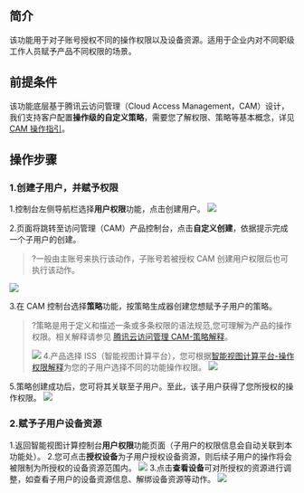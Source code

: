 
## 简介

该功能用于对子账号授权不同的操作权限以及设备资源。适用于企业内对不同职级工作人员赋予产品不同权限的场景。

## 前提条件

该功能底层基于腾讯云访问管理（Cloud Access Management，CAM）设计，我们支持客户配置**操作级的自定义策略**，需要您了解权限、策略等基本概念，详见 [CAM 操作指引](https://cloud.tencent.com/document/product/598/54591)。

## 操作步骤

### 1.创建子用户，并赋予权限

1.控制台左侧导航栏选择**用户权限**功能，点击创建用户。
![](https://qcloudimg.tencent-cloud.cn/raw/dd6137625fa665f3e2ce215ac86259b0.jpg)

2.页面将跳转至访问管理（CAM）产品控制台，点击**自定义创建**，依据提示完成一个子用户的创建。

> ?一般由主账号来执行该动作，子账号若被授权 CAM 创建用户权限后也可执行该动作。

![](https://qcloudimg.tencent-cloud.cn/raw/790b252811b9752c50ba207ef8c13158.jpg)

3.在 CAM 控制台选择**策略**功能，按策略生成器创建您想赋予子用户的策略。

> ?策略是用于定义和描述一条或多条权限的语法规范,您可理解为产品的操作权限。相关解释请参见 [腾讯云访问管理 CAM-策略解释](https://cloud.tencent.com/document/product/598/10600)。
>
> ![](https://qcloudimg.tencent-cloud.cn/raw/4a8fd5c6b861cc4e2abcce0a8f3627a6.jpg)
> 4.产品选择 ISS（智能视图计算平台），您可根据[智能视图计算平台-操作权限解释](https://doc.weixin.qq.com/sheet/e3_AXEA2gbtAOwsH02bHQ4T1epSAKtS7?scode=AJEAIQdfAAo7rugIzRAXEA2gbtAOw&tab=BB08J2)为您的子用户选择不同的功能操作权限。
> ![](https://qcloudimg.tencent-cloud.cn/raw/fdd2fbdc986bb4d97795b8b9a5ce883c.jpg)

5.策略创建成功后，您可将其关联至子用户。至此，该子用户获得了您所授权的操作权限。
![](https://qcloudimg.tencent-cloud.cn/raw/4dc3146c8340c0060d01cab676174172.jpg)

### 2.赋予子用户设备资源

1.返回智能视图计算控制台**用户权限**功能页面（子用户的权限信息会自动关联到本功能处）。
2.您可点击**授权设备**为子用户授权设备资源，则后续子用户的操作将会被限制为所授权的设备资源范围内。
![](https://qcloudimg.tencent-cloud.cn/raw/9540ac848682f43ecfeeecf5ee201dbd.jpg)
3.点击**查看设备**可对所授权的资源进行调整，如查看子用户的设备资源信息、解绑设备资源等动作。
![](https://qcloudimg.tencent-cloud.cn/raw/61f4bb87cc6bf0a03680ab105dda46a0.jpg)



